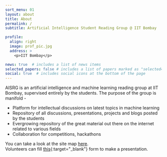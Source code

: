 ```yaml
---
sort_menu: 01
layout: about
title: About
permalink: /
subtitle: Artificial Intelligence Student Reading Group @ IIT Bombay

profile:
  align: right
  image: prof_pic.jpg
  address: >
    <p>IIT Bombay</p>

news: true  # includes a list of news items
selected_papers: false # includes a list of papers marked as "selected={true}"
social: true  # includes social icons at the bottom of the page
---
```

AISRG is an artificial intelligence and machine learning reading group at IIT Bombay, supervised entirely by the students. The purpose of the group is manifold - 
- Platform for intellectual discussions on latest topics in machine learning
- Repository of all discussions, presentations, projects and blogs posted by the students
- Evergrowing repository of the great material out there on the internet related to various fields
- Collaboration for competitions, hackathons  

You can take a look at the site map [here](/map).  
Volunteers can fill [this](https://forms.gle/TJM2WBPEgxbriNnq7){:target="_blank"} form to make a presentation.

<!-- ---

Sample papers one can present:  
### CV
1. [A ConvNet for the 2020s](https://arxiv.org/abs/2201.03545)

### OPT
1. [An Empirical Study of Example Forgetting During Deep Neural Network Learning](https://openreview.net/pdf?id=BJlxm30cKm)
2. [GRAD-MATCH: Gradient Matching based Data Subset Selection for Efficient Deep Model Training](https://arxiv.org/abs/2103.00123)

### NLP
1. Survey of large GPT-like models (Wu Dao, Jurassic-1, Megatron-Turing NLG, GPT-NeoX-20B etc.)

### GNN
1. [Inductive Representation Learning on Large Graphs](https://arxiv.org/abs/1706.02216)
2. [BuildingNet: Learning to Label 3D Buildings](https://buildingnet.org/) -->

